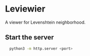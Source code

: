 # Leviewier

A viewer for Levenshtein neighborhood.

## Start the server

```bash
  python3 -m http.server <port>
```
